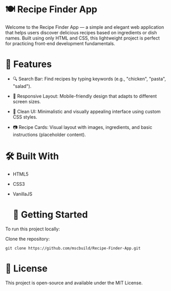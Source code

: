 # 🍽️ Recipe Finder App

Welcome to the Recipe Finder App — a simple and elegant web application that helps users discover delicious recipes based on ingredients or dish names. Built using only HTML and CSS, this lightweight project is perfect for practicing front-end development fundamentals.

# 🌟 Features

- 🔍 Search Bar: Find recipes by typing keywords (e.g., "chicken", "pasta", "salad").

- 🧾 Responsive Layout: Mobile-friendly design that adapts to different screen sizes.

- 🎨 Clean UI: Minimalistic and visually appealing interface using custom CSS styles.

- 📷 Recipe Cards: Visual layout with images, ingredients, and basic instructions (placeholder content).

# 🛠️ Built With

- HTML5  
- CSS3  
- VanillaJS

  # 🚀 Getting Started

To run this project locally:

Clone the repository:
~~~bach
git clone https://github.com/mscbuild/Recipe-Finder-App.git
~~~

# 📄 License

This project is open-source and available under the MIT License.
 
